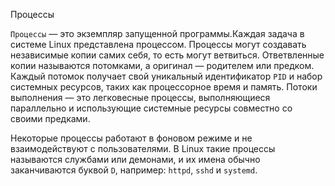 Процессы

`Процессы` — это экземпляр запущенной программы.Каждая задача в системе Linux представлена процессом. Процессы могут создавать независимые копии самих себя, то есть могут ветвиться. Ответвленные копии называются потомками, а оригинал — родителем или предком. Каждый потомок получает свой уникальный идентификатор `PID` и набор системных ресурсов, таких как процессорное время и память. Потоки выполнения — это легковесные процессы, выполняющиеся параллельно и использующие системные ресурсы совместно
со своими предками.

Некоторые процессы работают в фоновом режиме и не взаимодействуют с пользователями. В Linux такие процессы называются службами или демонами, и их имена обычно заканчиваются буквой `D`, например: `httpd`, `sshd` и `systemd`.
